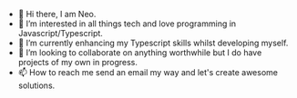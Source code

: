 - 👋 Hi there, I am Neo.
- 👀 I’m interested in all things tech and love programming in Javascript/Typescript.
- 🌱 I’m currently enhancing my Typescript skills whilst developing myself.
- 💞️ I’m looking to collaborate on anything worthwhile but I do have projects of my own in progress.
- 📫 How to reach me send an email my way and let's create awesome solutions.

<!---
neomakoa/neomakoa is a ✨ special ✨ repository because its `README.md` (this file) appears on your GitHub profile.
You can click the Preview link to take a look at your changes.
--->
